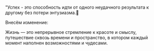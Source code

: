 
"Успех - это способность идти от одного неудачного результата к другому без потери энтузиазма.🎯

Внесём изменение: 

Жизнь — это непрерывное стремление к красоте и смыслу, путешествие сквозь времени и пространство, в котором каждый момент наполнен возможностями и чудесами.

